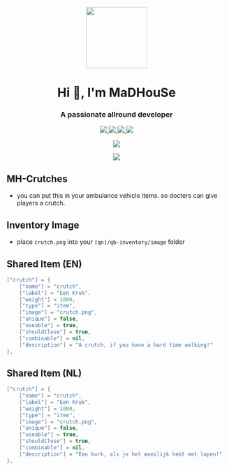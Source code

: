 <p align="center">
    <img width="140" src="https://icons.iconarchive.com/icons/iconarchive/red-orb-alphabet/128/Letter-M-icon.png" />  
    <h1 align="center">Hi 👋, I'm MaDHouSe</h1>
    <h3 align="center">A passionate allround developer </h3>    
</p>

<p align="center">
  <a href="https://github.com/MaDHouSe79/mh-crutches/issues">
    <img src="https://img.shields.io/github/issues/MaDHouSe79/mh-crutches"/> 
  </a>
  <a href="https://github.com/MaDHouSe79/mh-crutches/network/members">
    <img src="https://img.shields.io/github/forks/MaDHouSe79/mh-crutches"/> 
  </a>  
  <a href="https://github.com/MaDHouSe79/mh-crutches/stargazers">
    <img src="https://img.shields.io/github/stars/MaDHouSe79/mh-crutches?color=white"/> 
  </a>
  <a href="https://github.com/MaDHouSe79/mh-crutches/blob/main/LICENSE">
    <img src="https://img.shields.io/github/license/MaDHouSe79/mh-crutches?color=black"/> 
  </a>      
</p>

<p align="center">
  <img alig src="https://github-profile-trophy.vercel.app/?username=MaDHouSe79&margin-w=15&column=6" />
</p>

<p align="center">
  <img alig src="https://raw.githubusercontent.com/kamranahmedse/driver.js/master/demo/images/split.png" />
</p>

## MH-Crutches 
- you can put this in your ambulance vehicle items. so docters can give players a crutch. 


## Inventory Image
- place `crutch.png` into your `[qn]/qb-inventory/image` folder


## Shared Item (EN)
```lua
["crutch"] = {
    ["name"] = "crutch",
    ["label"] = "Een Kruk".
    ["weight"] = 1000,
    ["type"] = "item",
    ["image"] = "crutch.png",
    ["unique"] = false,
    ["useable"] = true,
    ["shouldClose"] = true,
    ["combinable"] = nil,
    ["description"] = "A crutch, if you have a hard time walking!"
},
```


## Shared Item (NL)
```lua
["crutch"] = {
    ["name"] = "crutch",
    ["label"] = "Een Kruk".
    ["weight"] = 1000,
    ["type"] = "item",
    ["image"] = "crutch.png",
    ["unique"] = false,
    ["useable"] = true,
    ["shouldClose"] = true,
    ["combinable"] = nil,
    ["description"] = "Een kurk, als je het moeilijk hebt met lopen!"
},
```

